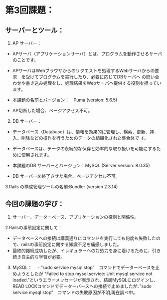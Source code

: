 # 第3回課題： 
##   サーバーとツール：

1. AP サーバー：
  - APサーバ（アプリケーションサーバ）とは、プログラムを動作させるサーバのことです。
  - APサーバはWebブラウザからのリクエストを処理するWebサーバからの要求　を受けてプログラムを実行したり、必要に応じてDBサーバへ 
    の問い合わせや書き込み処理をし、処理結果をWebサーバへ提供する役割を担っています。

  - 本課題の名前とバージョン：　Puma (version: 5.6.5)
  - AP切断した場合、ページアクセス不可。

2. DB サーバー：
  - データベース（Database）は、情報を効果的に管理し、検索、更新、挿入、削除などの操作を行うためのデータの組織化された集合体で
    す。
  - データベースは、データの永続的な保存と効率的な取り扱いを可能にするために使用されます。

  - 本課題のDB サーバーとバージョン：MySQL (Server version: 8.0.35)
  - DB サーバーを終了させた場合、ページアクセル不可。

3.Rails の構成管理ツールの名前:Bundler (version 2.3.14)


## 今回の課題の学び：
1. サーバー、データーベース、アプリケーションの役割と関係性。
   
2.Railsの事前設定に関して：
  - データベースへの接続は講義通りにコマンドを実行しても何度も失敗したので、railsの事前設定に関する知識不足を痛感しました。
  - 最終的接続成功したが、イレギュラーへの対処力を身に着けるために、引き続き自主的な学習が必要。
    
3. MySQL：
　- ”sudo service mysql stop”　コマンドでデーターベースを止めようとしたが "Failed to stop mysql.service: Unit mysql.service not loaded."というエラーメッセージが表示され、結局MySQLにログインし、READ LOCKコマンドでデーターバースへの接続で止めましたが、”sudo service mysql stop”　コマンドの失敗原因が不明,現在調べ中。


